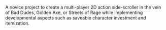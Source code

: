 A novice project to create a multi-player 2D action side-scroller in the vein of Bad Dudes, Golden Axe, or Streets of Rage while implementing developmental aspects such as saveable character investment and itemization.